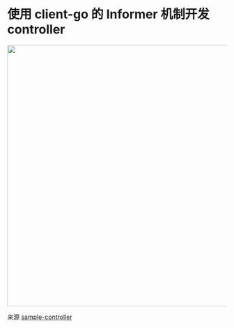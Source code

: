 # 使用 client-go 的 Informer 机制开发 controller

<p align="center">
  <img src="https://raw.githubusercontent.com/kubernetes/sample-controller/master/docs/images/client-go-controller-interaction.jpeg" height="600" width="700"/>
</p>

来源 [sample-controller](https://github.com/kubernetes/sample-controller/blob/master/docs/controller-client-go.md)

